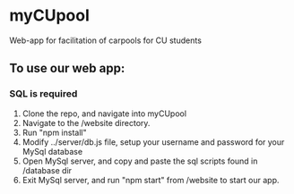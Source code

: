 # myCUpool
Web-app for facilitation of carpools for CU students

## To use our web app:
### SQL is required

1. Clone the repo, and navigate into myCUpool
2. Navigate to the /website directory.
3. Run "npm install"
4. Modify ../server/db.js file, setup your username and password for your MySql database
5. Open MySql server, and copy and paste the sql scripts found in /database dir
6. Exit MySql server, and run "npm start" from /website to start our app.
